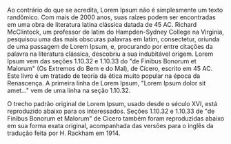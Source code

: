 Ao contrário do que se acredita, Lorem Ipsum não é simplesmente um texto randômico. Com mais de 2000 anos, 
suas raízes podem ser encontradas em uma obra de literatura latina clássica datada de 45 AC. Richard McClintock, 
um professor de latim do Hampden-Sydney College na Virginia, pesquisou uma das mais obscuras palavras em latim, consectetur,
 oriunda de uma passagem de Lorem Ipsum, e, procurando por entre citações da palavra na literatura clássica, descobriu a sua indubitável origem. Lorem Ipsum vem das seções 1.10.32 e 1.10.33 do "de Finibus Bonorum et Malorum" (Os Extremos do Bem e do Mal),
  de Cícero, escrito em 45 AC. Este livro é um tratado de teoria da ética muito popular na época da Renascença. 
  A primeira linha de Lorem Ipsum, "Lorem Ipsum dolor sit amet..." vem de uma linha na seção 1.10.32.

O trecho padrão original de Lorem Ipsum, usado desde o século XVI, está reproduzido abaixo para os interessados. 
Seções 1.10.32 e 1.10.33 de "de Finibus Bonorum et Malorum" de Cicero também foram reproduzidas abaixo em sua forma exata original, acompanhada das versões para o inglês da tradução feita por H. Rackham em 1914.
